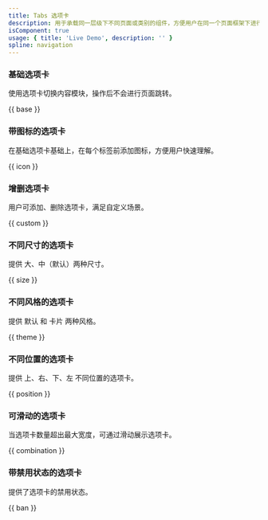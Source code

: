 ```yaml
---
title: Tabs 选项卡
description: 用于承载同一层级下不同页面或类别的组件，方便用户在同一个页面框架下进行快速切换。
isComponent: true
usage: { title: 'Live Demo', description: '' }
spline: navigation
---
```


### 基础选项卡

使用选项卡切换内容模块，操作后不会进行页面跳转。

{{ base }}

### 带图标的选项卡

在基础选项卡基础上，在每个标签前添加图标，方便用户快速理解。

{{ icon }}

### 增删选项卡

用户可添加、删除选项卡，满足自定义场景。

{{ custom }}

### 不同尺寸的选项卡

提供 大、中（默认）两种尺寸。

{{ size }}

### 不同风格的选项卡

提供 默认 和 卡片 两种风格。

{{ theme }}

### 不同位置的选项卡

提供 上、右、下、左 不同位置的选项卡。

{{ position }}

<!-- ### 带操作选项卡

定义：在整个选项卡模块右侧放置操作icon，以控制选项卡内容。

使用场景：对选项卡有相应的操作（如添加、删除等功能）需求的场景。

{{ operation }} -->

### 可滑动的选项卡

当选项卡数量超出最大宽度，可通过滑动展示选项卡。

{{ combination }}

### 带禁用状态的选项卡

提供了选项卡的禁用状态。

{{ ban }}
